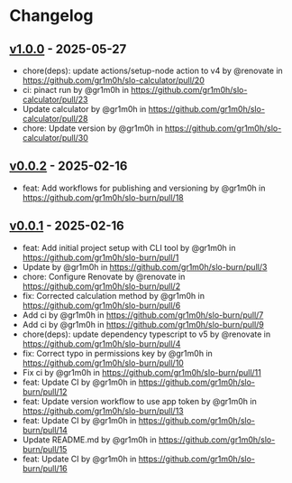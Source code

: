 # Changelog

## [v1.0.0](https://github.com/gr1m0h/slo-calculator/compare/v0.0.2...v1.0.0) - 2025-05-27
- chore(deps): update actions/setup-node action to v4 by @renovate in https://github.com/gr1m0h/slo-calculator/pull/20
- ci: pinact run by @gr1m0h in https://github.com/gr1m0h/slo-calculator/pull/23
- Update calculator by @gr1m0h in https://github.com/gr1m0h/slo-calculator/pull/28
- chore: Update version by @gr1m0h in https://github.com/gr1m0h/slo-calculator/pull/30

## [v0.0.2](https://github.com/gr1m0h/slo-burn/compare/v0.0.1...v0.0.2) - 2025-02-16
- feat: Add workflows for publishing and versioning by @gr1m0h in https://github.com/gr1m0h/slo-burn/pull/18

## [v0.0.1](https://github.com/gr1m0h/slo-burn/commits/v0.0.1) - 2025-02-16
- feat: Add initial project setup with CLI tool by @gr1m0h in https://github.com/gr1m0h/slo-burn/pull/1
- Update by @gr1m0h in https://github.com/gr1m0h/slo-burn/pull/3
- chore: Configure Renovate by @renovate in https://github.com/gr1m0h/slo-burn/pull/2
- fix: Corrected calculation method by @gr1m0h in https://github.com/gr1m0h/slo-burn/pull/6
- Add ci by @gr1m0h in https://github.com/gr1m0h/slo-burn/pull/7
- Add ci by @gr1m0h in https://github.com/gr1m0h/slo-burn/pull/9
- chore(deps): update dependency typescript to v5 by @renovate in https://github.com/gr1m0h/slo-burn/pull/4
- fix: Correct typo in permissions key by @gr1m0h in https://github.com/gr1m0h/slo-burn/pull/10
- Fix ci by @gr1m0h in https://github.com/gr1m0h/slo-burn/pull/11
- feat: Update CI by @gr1m0h in https://github.com/gr1m0h/slo-burn/pull/12
- feat: Update version workflow to use app token by @gr1m0h in https://github.com/gr1m0h/slo-burn/pull/13
- feat: Update CI by @gr1m0h in https://github.com/gr1m0h/slo-burn/pull/14
- Update README.md by @gr1m0h in https://github.com/gr1m0h/slo-burn/pull/15
- feat: Update CI by @gr1m0h in https://github.com/gr1m0h/slo-burn/pull/16
